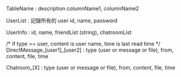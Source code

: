 
TableName : description
columnName1, columnName2


UserList : 記錄所有的 user
id, name, password

UserInfo :
id, name, friendList (string), chatroomList


/* if type == user, content is user name, time is last read time */
DirectMessage_[user1]_[user2] :
type (user or message or file), from, content, file, time

Chatroom_[X] :
type (user or message or file), from, content, file, time

